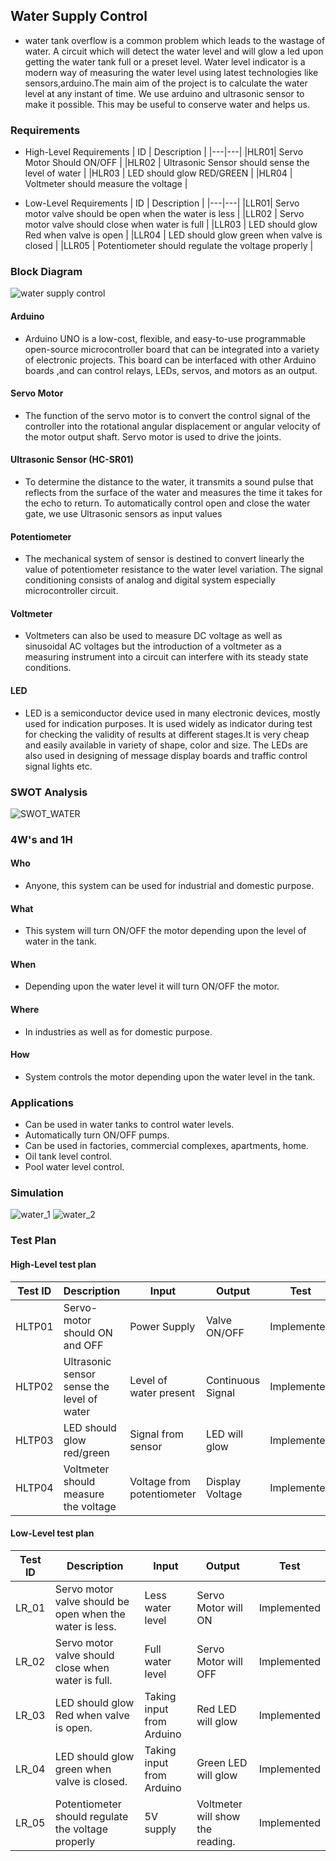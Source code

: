 ## Water Supply Control
- water tank overflow is a common problem which leads to the wastage of water. A circuit which will detect the water level and will glow a led upon getting the water tank full or a preset level. Water level indicator is a modern way of measuring the water level using latest technologies like sensors,arduino.The main aim of the project is to calculate the water level at any instant of time. We use arduino and ultrasonic sensor to make it possible. This may be useful to conserve water and helps us.

### Requirements
- High-Level Requirements
| ID | Description |
  |---|---|
  |HLR01| Servo Motor Should ON/OFF |
  |HLR02 | Ultrasonic Sensor should sense the level of water |
  |HLR03 | LED should glow RED/GREEN |
  |HLR04 | Voltmeter should measure the voltage |
  
 - Low-Level Requirements
   | ID | Description |
    |---|---|
    |LLR01| Servo motor valve should be open when the water is less |
    |LLR02 | Servo motor valve should close when water is full |
    |LLR03 | LED should glow Red when valve is open |
    |LLR04 | LED should glow green when valve is closed |
    |LLR05 | Potentiometer should regulate the voltage properly |
  
### Block Diagram
![water supply control](https://user-images.githubusercontent.com/98817420/155746157-e282c0cd-1574-42bb-8356-e648e0c306d2.png)
#### Arduino
- Arduino UNO is a low-cost, flexible, and easy-to-use programmable open-source microcontroller board that can be integrated into a variety of electronic projects. This board can be interfaced with other Arduino boards ,and can control relays, LEDs, servos, and motors as an output.
#### Servo Motor
- The function of the servo motor is to convert the control signal of the controller into the rotational angular displacement or angular velocity of the motor output shaft. Servo motor is used to drive the joints.
#### Ultrasonic Sensor (HC-SR01)
- To determine the distance to the water, it transmits a sound pulse that reflects from the surface of the water and measures the time it takes for the echo to return. To automatically control open and close the water gate, we use Ultrasonic sensors as input values
#### Potentiometer
- The mechanical system of sensor is destined to convert linearly the value of potentiometer resistance to the water level variation. The signal conditioning consists of analog and digital system especially microcontroller circuit.
#### Voltmeter
- Voltmeters can also be used to measure DC voltage as well as sinusoidal AC voltages but the introduction of a voltmeter as a measuring instrument into a circuit can interfere with its steady state conditions.
#### LED
-  LED is a semiconductor device used in many electronic devices, mostly used for indication purposes. It is used widely as indicator during test for checking the validity of results at different stages.It is very cheap and easily available in variety of shape, color and size. The LEDs are also used in designing of message display boards and traffic control signal lights etc.

### SWOT Analysis
![SWOT_WATER](https://user-images.githubusercontent.com/98817420/157003795-3924ef1f-5616-44f6-ad7e-c627c219cac9.jpg)

### 4W's and 1H
#### Who
- Anyone, this system can be used for industrial and domestic purpose.
#### What
- This system will turn ON/OFF the motor depending upon the level of water in the tank.
#### When
- Depending upon the water level it will turn ON/OFF the motor.
#### Where
- In industries as well as for domestic purpose.
#### How
- System controls the motor depending upon the water level in the tank.

### Applications
- Can be used in water tanks to control water levels.
- Automatically turn ON/OFF pumps.
- Can be used in factories, commercial complexes, apartments, home.
- Oil tank level control.
- Pool water level control.

### Simulation
![water_1](https://user-images.githubusercontent.com/98817420/157006791-64a12912-f4cf-4ed1-88b8-61314967d558.png)
![water_2](https://user-images.githubusercontent.com/98817420/157006814-60effe86-b7d0-48b1-99b0-0ab01b5f8d13.png)

### Test Plan
#### High-Level test plan

| Test ID | Description |  Input |  Output | Test |
|---|---|---|---|---|
| HLTP01 | Servo-motor should ON and OFF  | Power Supply | Valve ON/OFF | Implemented |
|HLTP02 | Ultrasonic sensor sense the level of water | Level of water present | Continuous Signal | Implemented |
|HLTP03 | LED should glow red/green | Signal from sensor | LED will glow | Implemented |
|HLTP04 | Voltmeter should measure the voltage | Voltage from potentiometer | Display Voltage | Implemented |

#### Low-Level test plan

|Test ID | Description | Input | Output | Test |
|--------|-------------|---------|---------|---------|
|LR_01    |Servo motor valve should be open when the water is less.            |Less water level        |  Servo Motor will ON      | Implemented       |
|LR_02    | Servo motor valve should close when water is full.       | Full water level       |Servo Motor will OFF     | Implemented  |
|LR_03    |  LED should glow Red when valve is open.          | Taking input from Arduino       |   Red LED will glow    |    Implemented    |
|LR_04    |         LED should glow green when valve is closed.|     Taking input from Arduino    |    Green LED will glow    |    Implemented     |
|LR_05   |      Potentiometer should regulate the voltage properly|     5V supply  |    Voltmeter will show the reading.    |    Implemented     |
